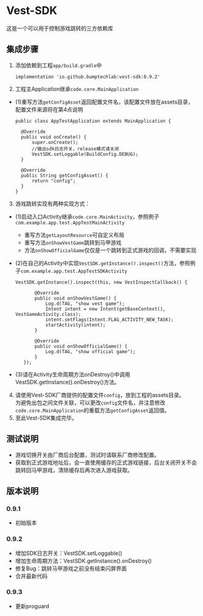 # Vest-SDK
这是一个可以用于控制游戏跳转的三方依赖库

## 集成步骤

1. 添加依赖到工程`app/build.gradle`中  
    ```
    implementation 'io.github.bumptechlab:vest-sdk:0.9.2'
    ```
2. 工程主Application继承`code.core.MainApplication`
- (1)重写方法`getConfigAsset`返回配置文件名，该配置文件放在assets目录，配置文件来源将在第4点说明
  ```
  public class AppTestApplication extends MainApplication {

    @Override
    public void onCreate() {
        super.onCreate();
        //输出sdk日志开关，release模式请关闭
        VestSDK.setLoggable(BuildConfig.DEBUG);
    }

    @Override
    public String getConfigAsset() {
        return "config";
    }
  }
  ```
3. 游戏跳转实现有两种实现方式：  
- (1)启动入口Activity继承`code.core.MainActivity`，参照例子`com.example.app.test.AppTestMainActivity`
  - 重写方法`getLayoutResource`可自定义布局  
  - 重写方法`onShowVestGame`跳转到马甲游戏  
  - 方法`onShowOfficialGame`仅仅是一个跳转到正式游戏的回调，不需要实现  

- (2)在自己的Activity中实现`VestSDK.getInstance().inspect()`方法，参照例子`com.example.app.test.AppTestSDKActivity`  
  ```
  VestSDK.getInstance().inspect(this, new VestInspectCallback() {  
                     
         @Override  
         public void onShowVestGame() {  
             Log.d(TAG, "show vest game");
             Intent intent = new Intent(getBaseContext(), VestGameActivity.class);
             intent.setFlags(Intent.FLAG_ACTIVITY_NEW_TASK);
             startActivity(intent);  
         }  
    
         @Override  
         public void onShowOfficialGame() {  
             Log.d(TAG, "show official game");  
         }  
     });  
  ```
- (3)请在Activity生命周期方法onDestroy()中调用VestSDK.getInstance().onDestroy()方法。

4. 请使用Vest-SDK厂商提供的配置文件`config`，放到工程的assets目录。  
为避免出包之间文件关联，可以更改`config`文件名，并注意修改`code.core.MainApplication`的重载方法`getConfigAsset`返回值。
5. 至此Vest-SDK集成完毕。

## 测试说明
- 游戏切换开关由厂商后台配置，测试时请联系厂商修改配置。
- 获取到正式游戏地址后，会一直使用缓存的正式游戏链接，后台关闭开关不会跳转回马甲游戏，清除缓存后再次进入游戏获取。

## 版本说明
### 0.9.1
- 初始版本
### 0.9.2
- 增加SDK日志开关：VestSDK.setLoggable()
- 增加生命周期方法：VestSDK.getInstance().onDestroy()
- 修复Bug：跳转马甲游戏之前没有结束闪屏界面
- 合并最新代码
### 0.9.3
- 更新proguard
